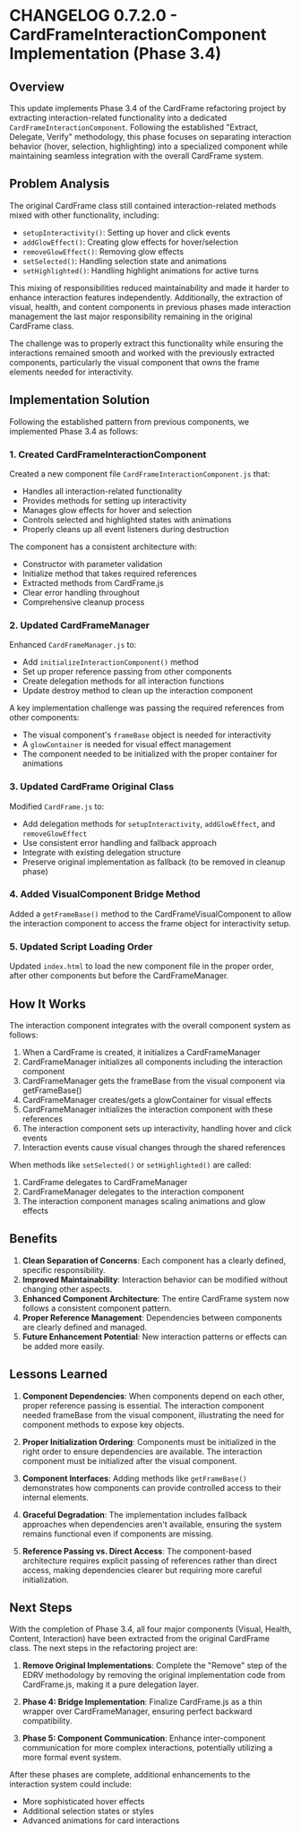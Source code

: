 # CHANGELOG 0.7.2.0 - CardFrameInteractionComponent Implementation (Phase 3.4)

## Overview

This update implements Phase 3.4 of the CardFrame refactoring project by extracting interaction-related functionality into a dedicated `CardFrameInteractionComponent`. Following the established "Extract, Delegate, Verify" methodology, this phase focuses on separating interaction behavior (hover, selection, highlighting) into a specialized component while maintaining seamless integration with the overall CardFrame system.

## Problem Analysis

The original CardFrame class still contained interaction-related methods mixed with other functionality, including:
- `setupInteractivity()`: Setting up hover and click events
- `addGlowEffect()`: Creating glow effects for hover/selection
- `removeGlowEffect()`: Removing glow effects
- `setSelected()`: Handling selection state and animations
- `setHighlighted()`: Handling highlight animations for active turns

This mixing of responsibilities reduced maintainability and made it harder to enhance interaction features independently. Additionally, the extraction of visual, health, and content components in previous phases made interaction management the last major responsibility remaining in the original CardFrame class.

The challenge was to properly extract this functionality while ensuring the interactions remained smooth and worked with the previously extracted components, particularly the visual component that owns the frame elements needed for interactivity.

## Implementation Solution

Following the established pattern from previous components, we implemented Phase 3.4 as follows:

### 1. Created CardFrameInteractionComponent

Created a new component file `CardFrameInteractionComponent.js` that:
- Handles all interaction-related functionality
- Provides methods for setting up interactivity
- Manages glow effects for hover and selection
- Controls selected and highlighted states with animations
- Properly cleans up all event listeners during destruction

The component has a consistent architecture with:
- Constructor with parameter validation
- Initialize method that takes required references
- Extracted methods from CardFrame.js
- Clear error handling throughout
- Comprehensive cleanup process

### 2. Updated CardFrameManager

Enhanced `CardFrameManager.js` to:
- Add `initializeInteractionComponent()` method
- Set up proper reference passing from other components
- Create delegation methods for all interaction functions
- Update destroy method to clean up the interaction component

A key implementation challenge was passing the required references from other components:
- The visual component's `frameBase` object is needed for interactivity
- A `glowContainer` is needed for visual effect management
- The component needed to be initialized with the proper container for animations

### 3. Updated CardFrame Original Class

Modified `CardFrame.js` to:
- Add delegation methods for `setupInteractivity`, `addGlowEffect`, and `removeGlowEffect`
- Use consistent error handling and fallback approach
- Integrate with existing delegation structure
- Preserve original implementation as fallback (to be removed in cleanup phase)

### 4. Added VisualComponent Bridge Method

Added a `getFrameBase()` method to the CardFrameVisualComponent to allow the interaction component to access the frame object for interactivity setup.

### 5. Updated Script Loading Order

Updated `index.html` to load the new component file in the proper order, after other components but before the CardFrameManager.

## How It Works

The interaction component integrates with the overall component system as follows:

1. When a CardFrame is created, it initializes a CardFrameManager
2. CardFrameManager initializes all components including the interaction component
3. CardFrameManager gets the frameBase from the visual component via getFrameBase()
4. CardFrameManager creates/gets a glowContainer for visual effects
5. CardFrameManager initializes the interaction component with these references
6. The interaction component sets up interactivity, handling hover and click events
7. Interaction events cause visual changes through the shared references

When methods like `setSelected()` or `setHighlighted()` are called:
1. CardFrame delegates to CardFrameManager
2. CardFrameManager delegates to the interaction component
3. The interaction component manages scaling animations and glow effects

## Benefits

1. **Clean Separation of Concerns**: Each component has a clearly defined, specific responsibility.
2. **Improved Maintainability**: Interaction behavior can be modified without changing other aspects.
3. **Enhanced Component Architecture**: The entire CardFrame system now follows a consistent component pattern.
4. **Proper Reference Management**: Dependencies between components are clearly defined and managed.
5. **Future Enhancement Potential**: New interaction patterns or effects can be added more easily.

## Lessons Learned

1. **Component Dependencies**: When components depend on each other, proper reference passing is essential. The interaction component needed frameBase from the visual component, illustrating the need for component methods to expose key objects.

2. **Proper Initialization Ordering**: Components must be initialized in the right order to ensure dependencies are available. The interaction component must be initialized after the visual component.

3. **Component Interfaces**: Adding methods like `getFrameBase()` demonstrates how components can provide controlled access to their internal elements.

4. **Graceful Degradation**: The implementation includes fallback approaches when dependencies aren't available, ensuring the system remains functional even if components are missing.

5. **Reference Passing vs. Direct Access**: The component-based architecture requires explicit passing of references rather than direct access, making dependencies clearer but requiring more careful initialization.

## Next Steps

With the completion of Phase 3.4, all four major components (Visual, Health, Content, Interaction) have been extracted from the original CardFrame class. The next steps in the refactoring project are:

1. **Remove Original Implementations**: Complete the "Remove" step of the EDRV methodology by removing the original implementation code from CardFrame.js, making it a pure delegation layer.

2. **Phase 4: Bridge Implementation**: Finalize CardFrame.js as a thin wrapper over CardFrameManager, ensuring perfect backward compatibility.

3. **Phase 5: Component Communication**: Enhance inter-component communication for more complex interactions, potentially utilizing a more formal event system.

After these phases are complete, additional enhancements to the interaction system could include:
- More sophisticated hover effects
- Additional selection states or styles
- Advanced animations for card interactions
